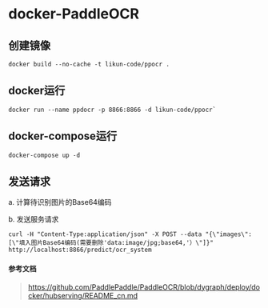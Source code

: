 # docker-PaddleOCR

## 创建镜像
```
docker build --no-cache -t likun-code/ppocr .
```

## docker运行
```
docker run --name ppdocr -p 8866:8866 -d likun-code/ppocr`
```

## docker-compose运行
```
docker-compose up -d
```

## 发送请求
a. 计算待识别图片的Base64编码

b. 发送服务请求
```
curl -H "Content-Type:application/json" -X POST --data "{\"images\": [\"填入图片Base64编码(需要删除'data:image/jpg;base64,'）\"]}" http://localhost:8866/predict/ocr_system
```

#### 参考文档
> https://github.com/PaddlePaddle/PaddleOCR/blob/dygraph/deploy/docker/hubserving/README_cn.md
